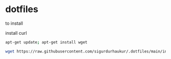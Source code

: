 # dotfiles

to install

install curl

```bash
apt-get update; apt-get install wget
```

```bash
wget https://raw.githubusercontent.com/sigurdurhaukur/.dotfiles/main/install.sh; chmod +x install.sh; ./install.sh
```
